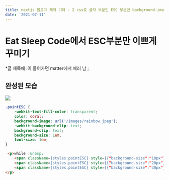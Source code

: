 ```yaml
---
title: nextjs 블로그 제작 기타 - 2 css로 글자 부분인 ESC 부분만 background-image 이미지 넣기
date: '2021-07-11'
---
```


# Eat Sleep Code에서 ESC부분만 이쁘게 꾸미기

*글 제목에 :이 들어가면 matter에서 에러 남 ;

## 완성된 모습

![](/md-images/nextjs-blog/nextjs-blog-etc-2/images/beb3c75e.png)

```css
.pointESC {
    -webkit-text-fill-color: transparent;
    color: coral;
    background-image: url('/images/rainbow.jpeg');
    -webkit-background-clip: text;
    background-clip: text;
    background-size: 1em;
    font-size: 1em;
}
```

```html
 <p>while :&nbsp;
    <span className={styles.pointESC} style={{"background-size":"10px"}}>E</span>at&nbsp;
    <span className={styles.pointESC} style={{"background-size":"20px"}}>S</span>leep&nbsp;
    <span className={styles.pointESC} style={{"background-size":"30px"}}>C</span>ode&nbsp;
</p>
```